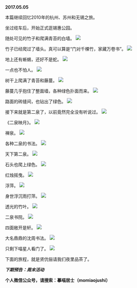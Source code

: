 
          
**2017.05.05**

本篇继续回忆2010年的杭州、苏州和无锡之旅。

坐过缆车后，开始正式逛锡惠公园。

随处可见的竹子和爬满青苔的白墙。
![](//upload-images.jianshu.io/upload_images/51001-c573c4d196e5533d.jpg)


竹子已经爬过了墙头。真可以算是“门对千棵竹，家藏万卷书”。
![](//upload-images.jianshu.io/upload_images/51001-59619dd68932e3ad.jpg)


地上还有蜥蜴，还好不是蛇。
![](//upload-images.jianshu.io/upload_images/51001-9cd028edf80a6ed1.jpg)


一点也不怕人。
![](//upload-images.jianshu.io/upload_images/51001-f0b66ba6effef612.jpg)


树干上爬满了青苔和藤蔓。
![](//upload-images.jianshu.io/upload_images/51001-091d136e2948ce50.jpg)


藤蔓几乎抱住了整面墙，各种绿色扑面而来。
![](//upload-images.jianshu.io/upload_images/51001-00845bf3c0411d3f.jpg)


路面的砖缝间，也钻出了绿色。
![](//upload-images.jianshu.io/upload_images/51001-1828e15bacc1e95f.jpg)


接下来就是第二泉了，以前竟然完全没有听说过。
![](//upload-images.jianshu.io/upload_images/51001-fdb266de1fb630d3.jpg)


《二泉映月》。
![](//upload-images.jianshu.io/upload_images/51001-b1100522844d40be.jpg)


禅泉。
![](//upload-images.jianshu.io/upload_images/51001-2e032f628b113e1e.jpg)


各种二泉的书法。
![](//upload-images.jianshu.io/upload_images/51001-d54cb2625a885970.jpg)


天下第二泉。
![](//upload-images.jianshu.io/upload_images/51001-e3dbc9e742b2c656.jpg)


石头也爬上绿色。
![](//upload-images.jianshu.io/upload_images/51001-e47ba676ba736f79.jpg)


红烛摇曳。
![](//upload-images.jianshu.io/upload_images/51001-6d5e0fa5868e272a.jpg)


浮萍。
![](//upload-images.jianshu.io/upload_images/51001-e8c0d0160d7ad4c1.jpg)


身世浮沉雨打萍。
![](//upload-images.jianshu.io/upload_images/51001-bb5a07a1caf4282c.jpg)


透光的竹叶。
![](//upload-images.jianshu.io/upload_images/51001-f29c7d30ab179779.jpg)


二泉书院。
![](//upload-images.jianshu.io/upload_images/51001-11b888e6c2814d44.jpg)


四面敞开是轩。
![](//upload-images.jianshu.io/upload_images/51001-0fc91dc4c64e9350.jpg)


大名鼎鼎的沈周书法。
![](//upload-images.jianshu.io/upload_images/51001-6f1e4e28a0eaf880.jpg)


只剩下喵星人看门了。
![](//upload-images.jianshu.io/upload_images/51001-48db98f17debab9d.jpg)


下面的旅程，就是贤伉俪请我们夜里品茶了。


***下期预告：周末活动***


**个人微信公众号，请搜索：摹喵居士（momiaojushi）**

        